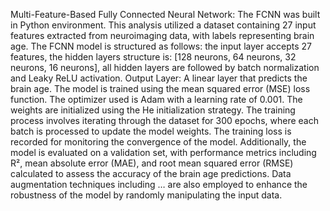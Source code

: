 Multi-Feature-Based Fully Connected Neural Network: The FCNN was built in Python environment. This analysis utilized a dataset containing 27 input features extracted from neuroimaging data, with labels representing brain age. The FCNN model is structured as follows: the input layer accepts 27 features, the hidden layers structure is: [128 neurons, 64 neurons, 32 neurons, 16 neurons], all hidden layers are followed by batch normalization and Leaky ReLU activation. Output Layer: A linear layer that predicts the brain age. The model is trained using the mean squared error (MSE) loss function. The optimizer used is Adam with a learning rate of 0.001. The weights are initialized using the He initialization strategy. The training process involves iterating through the dataset for 300 epochs, where each batch is processed to update the model weights. The training loss is recorded for monitoring the convergence of the model. 
Additionally, the model is evaluated on a validation set, with performance metrics including R², mean absolute error (MAE), and root mean squared error (RMSE) calculated to assess the accuracy of the brain age predictions. Data augmentation techniques including … are also employed to enhance the robustness of the model by randomly manipulating the input data.
